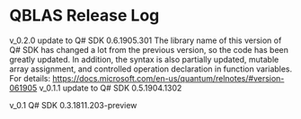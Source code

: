 # QBLAS Release Log

v_0.2.0
	update to Q# SDK 0.6.1905.301
		The library name of this version of Q# SDK has changed a lot from the previous version, so the code has been greatly updated.
		In addition, the syntax is also partially updated, mutable array assignment, and controlled operation declaration in function variables.
		For details:
			https://docs.microsoft.com/en-us/quantum/relnotes/#version-061905
v_0.1.1
	update to Q# SDK 0.5.1904.1302
	
v_0.1 
	Q# SDK 0.3.1811.203-preview